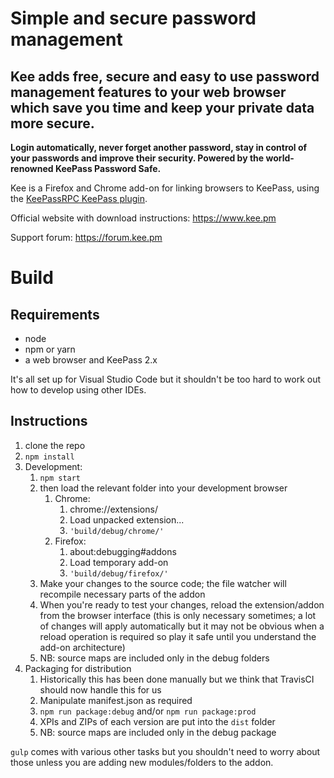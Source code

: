 # Simple and secure password management

## Kee adds free, secure and easy to use password management features to your web browser which save you time and keep your private data more secure.

**Login automatically, never forget another password, stay in control of your passwords and improve their security. Powered by the world-renowned KeePass Password Safe.**

Kee is a Firefox and Chrome add-on for linking browsers to KeePass, using the [KeePassRPC KeePass plugin](https://github.com/kee-org/keepassrpc).

Official website with download instructions: https://www.kee.pm

Support forum: https://forum.kee.pm

# Build

## Requirements

* node
* npm or yarn
* a web browser and KeePass 2.x

It's all set up for Visual Studio Code but it shouldn't be too hard to work out how to develop using other IDEs.

## Instructions

1. clone the repo
1. `npm install`
1. Development:
   1. `npm start`
   1. then load the relevant folder into your development browser
      1. Chrome:
         1. chrome://extensions/
         1. Load unpacked extension...
         1. `'build/debug/chrome/'`
      1. Firefox:
         1. about:debugging#addons
         1. Load temporary add-on
         1. `'build/debug/firefox/'`
   1. Make your changes to the source code; the file watcher will recompile necessary parts of the addon
   1. When you're ready to test your changes, reload the extension/addon from the browser interface (this is only necessary sometimes; a lot of changes will apply automatically but it may not be obvious when a reload operation is required so play it safe until you understand the add-on architecture)
   1. NB: source maps are included only in the debug folders
1. Packaging for distribution
   1. Historically this has been done manually but we think that TravisCI should now handle this for us
   1. Manipulate manifest.json as required
   1. `npm run package:debug` and/or `npm run package:prod`
   1. XPIs and ZIPs of each version are put into the `dist` folder
   1. NB: source maps are included only in the debug package

`gulp` comes with various other tasks but you shouldn't need to worry about those unless you are adding new modules/folders to the addon.
